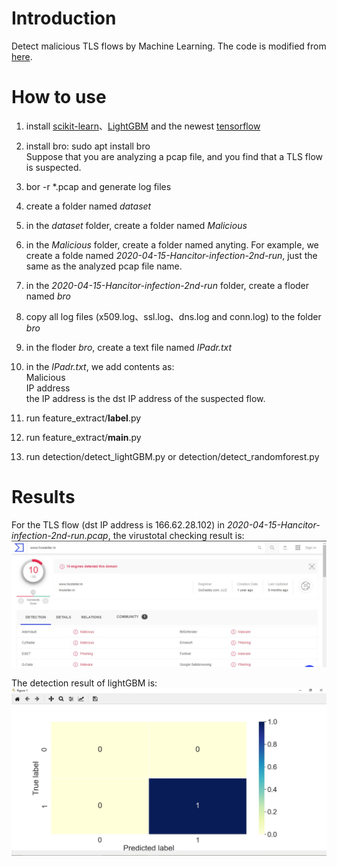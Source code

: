 # Introduction

Detect malicious TLS flows by Machine Learning. The code is modified from [here](https://github.com/Abonnen/Malicious_TLS_Detection).

# How to use

1. install [scikit-learn](https://scikit-learn.org/stable/)、[LightGBM](https://github.com/microsoft/LightGBM) and the newest [tensorflow](https://www.tensorflow.org/)
2. install bro: sudo apt install bro  
Suppose that you are analyzing a pcap file, and you find that a TLS flow is suspected.
3. bor -r *.pcap and generate log files
4. create a folder named *dataset*
5. in the *dataset* folder,  create a folder named *Malicious*
6. in the *Malicious* folder, create a folder named anyting. For example, we create a folde named *2020-04-15-Hancitor-infection-2nd-run*, just the same as the analyzed pcap file name.
7. in the *2020-04-15-Hancitor-infection-2nd-run* folder, create a floder named *bro*
8. copy all log files (x509.log、ssl.log、dns.log and conn.log) to the folder *bro*
9. in the floder  *bro*, create a text file named *IPadr.txt*
10. in the *IPadr.txt*,  we add contents  as:  
Malicious  
IP address  
the IP address is the dst IP address of the suspected flow.

11. run feature_extract/__label__.py
12. run feature_extract/__main__.py
13. run detection/detect_lightGBM.py or detection/detect_randomforest.py

# Results
For the TLS flow (dst IP address is 166.62.28.102)  in  *2020-04-15-Hancitor-infection-2nd-run.pcap*, the virustotal checking result is:
![VirusTotal checking result](https://github.com/HeGaofeng/malicious-TLS-detection-by-ML/blob/master/virustotal.jpg)

The detection result of lightGBM is:
![Detection result of lightGBM](https://github.com/HeGaofeng/malicious-TLS-detection-by-ML/blob/master/detect-result.jpg)


